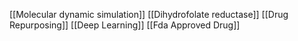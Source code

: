[[Molecular dynamic simulation]]
[[Dihydrofolate reductase]]
[[Drug Repurposing]]
[[Deep Learning]]
[[Fda Approved Drug]]
